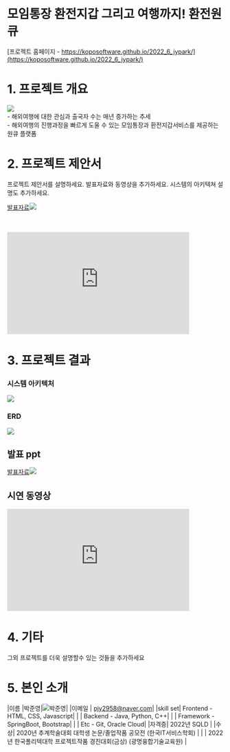 # 모임통장 환전지갑 그리고 여행까지! 환전원큐

[프로젝트 홈페이지 - https://koposoftware.github.io/2022_6_jypark/](https://koposoftware.github.io/2022_6_jypark/)

# 1. 프로젝트 개요

<img src="summary.png"/>
<br>
- 해외여행에 대한 관심과 출국자 수는 매년 증가하는 추세<br>
- 해외여행의 진행과정을 빠르게 도울 수 있는 모임통장과 환전지갑서비스를 제공하는 원큐 플랫폼

# 2. 프로젝트 제안서

프로젝트 제안서를 설명하세요. 발표자료와 동영상을 추가하세요. 시스템의 아키텍쳐 설명도 추가하세요.

 
[발표자료<img src="ppt.jpg"/>](/project.pptx)<br>
<br> <br> 
  <iframe width="424" height="238" src="https://www.youtube.com/embed/reOGfxYJre0" title="YouTube video player" frameborder="0" allow="accelerometer; autoplay; clipboard-write; encrypted-media; gyroscope; picture-in-picture" allowfullscreen></iframe>

# 3. 프로젝트 결과
### 시스템 아키텍처
   <img src="architecture.png"/><br>
### ERD
   <img src="erd.png"/><br>
## 발표 ppt 

[발표자료<img src="ppt.png"/>](/발표ppt.pptx)<br>
## 시연 동영상 

  <iframe width="424" height="238" src="https://www.youtube.com/embed/reOGfxYJre0" title="YouTube video player" frameborder="0" allow="accelerometer; autoplay; clipboard-write; encrypted-media; gyroscope; picture-in-picture" allowfullscreen></iframe>

# 4. 기타
그외 프로젝트를 더욱 설명할수 있는 것들을 추가하세요
 
# 5. 본인 소개

|이름 |박준영|![박준영](/박준영.jpg)|
|이메일 | pjy2958@naver.com|
|skill set| Frontend - HTML, CSS, Javascript|
| | Backend - Java, Python, C++|
| | Framework - SpringBoot, Bootstrap|
| | Etc - Git, Oracle Cloud|
|자격증| 2022년 SQLD |
|수상| 2020년 추계학술대회 대학생 논문/졸업작품 공모전 (한국IT서비스학회)  |
| | 2022년 한국폴리텍대학 프로젝트작품 경진대회(금상) (광명융합기술교육원)  |


